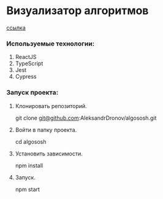 # Визуализатор алгоритмов

[ссылка](https://aleksandrdronov.github.io/algososh/)

### Используемые технологии:
1. ReactJS
2. TypeScript
3. Jest
4. Cypress

### Запуск проекта:

1. Клонировать репозиторий.

   git clone git@github.com:AleksandrDronov/algososh.git

2. Войти в папку проекта.

   cd algososh

3. Установить зависимости.

   npm install

4. Запуск.

   npm start
